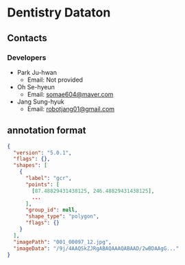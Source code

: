 # Dentistry Dataton 

## Contacts
### Developers
* Park Ju-hwan
  - Email: Not provided
* Oh Se-hyeun 
  - Email: somae604@maver.com
* Jang Sung-hyuk 
  - Email: robotjang01@gmail.com
  
## annotation format
```json
{
  "version": "5.0.1",
  "flags": {},
  "shapes": [
    {
      "label": "gcr",
      "points": [
        [87.48829431438125, 246.48829431438125],
        ...
      ],
      "group_id": null,
      "shape_type": "polygon",
      "flags": {}
    }
  ],
  "imagePath": "001_00097_12.jpg",
  "imageData": "/9j/4AAQSkZJRgABAQAAAQABAAD/2wBDAAgG..."
}
```
